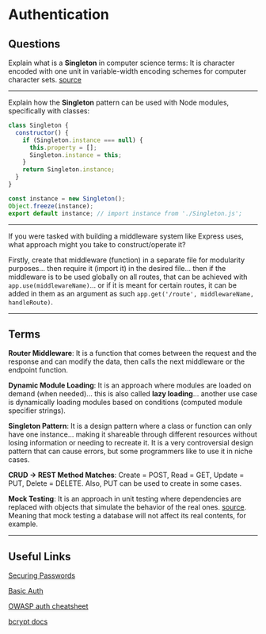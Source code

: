 # Authentication

## Questions

Explain what is a **Singleton** in computer science terms: It is character encoded with one unit in variable-width encoding schemes for computer character sets. [source](https://en.wikipedia.org/wiki/Singleton)

---

Explain how the **Singleton** pattern can be used with Node modules, specifically with classes:

```javascript
class Singleton {
  constructor() {
    if (Singleton.instance === null) {
      this.property = [];
      Singleton.instance = this;
    }
    return Singleton.instance;
  }
}

const instance = new Singleton();
Object.freeze(instance);
export default instance; // import instance from './Singleton.js';
```

---

If you were tasked with building a middleware system like Express uses, what approach might you take to construct/operate it?

Firstly, create that middleware (function) in a separate file for modularity purposes... then require it (import it) in the desired file... then if the middleware is to be used globally on all routes, that can be achieved with `app.use(middlewareName)`... or if it is meant for certain routes, it can be added in them as an argument as such `app.get('/route', middlewareName, handleRoute)`.

---

## Terms

**Router Middleware**: It is a function that comes between the request and the response and can modify the data, then calls the next middleware or the endpoint function.

**Dynamic Module Loading**: It is an approach where modules are loaded on demand (when needed)... this is also called **lazy loading**... another use case is dynamically loading modules based on conditions (computed module specifier strings).

**Singleton Pattern**: It is a design pattern where a class or function can only have one instance... making it shareable through different resources without losing information or needing to recreate it. It is a very controversial design pattern that can cause errors, but some programmers like to use it in niche cases.

**CRUD -> REST Method Matches**: Create = POST, Read = GET, Update = PUT, Delete = DELETE. Also, PUT can be used to create in some cases.

**Mock Testing**: It is an approach in unit testing where dependencies are replaced with objects that simulate the behavior of the real ones. [source](https://devopedia.org/mock-testing#:~:text=Mock%20testing%20is%20an%20approach,behaviour%20of%20the%20real%20ones.). Meaning that mock testing a database will not affect its real contents, for example.

---

## Useful Links

[Securing Passwords](https://thehackernews.com/2014/04/securing-passwords-with-bcrypt-hashing.html)

[Basic Auth](https://en.wikipedia.org/wiki/Basic_access_authentication)

[OWASP auth cheatsheet](https://cheatsheetseries.owasp.org/cheatsheets/Authentication_Cheat_Sheet.html)

[bcrypt docs](https://www.npmjs.com/package/bcrypt)

